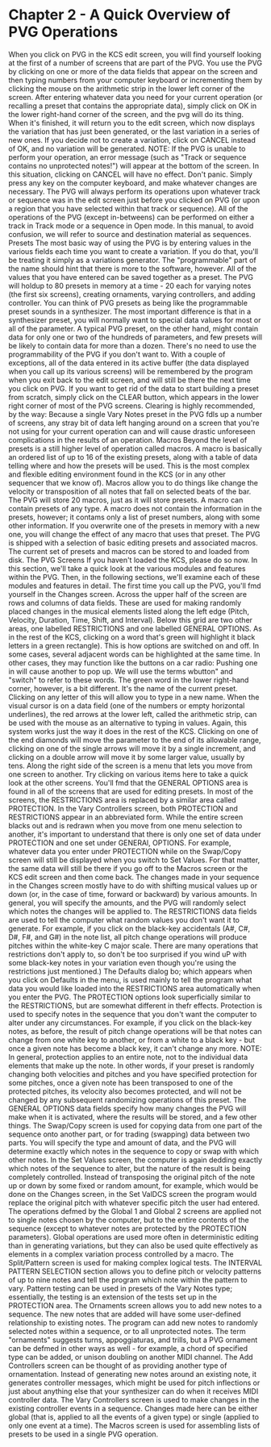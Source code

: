 # Chapter 2 - A Quick Overview of PVG Operations

When you click on PVG in the KCS edit screen, you will find yourself looking at the first of a number of screens that are part of the PVG. You use the PVG by clicking on one or more of the data fields that appear on the screen and then typing numbers from your computer keyboard or incrementing them by clicking the mouse on the arithmetic strip in the lower left corner of the screen. After entering whatever data you need for your current operation (or recalling a preset that contains the appropriate data), simply click on OK in the lower right-hand corner of the screen, and the pvg will do its thing. When it's finished, it will return you to the edit screen, which now displays the variation that has just been generated, or the last variation in a series of new ones. If you decide not to create a variation, click on CANCEL instead of OK, and no variation will be generated. NOTE: If the PVG is unable to perform your operation, an error message (such as "Track or sequence contains no unprotected notes!") will appear at the bottom of the screen. In this situation, clicking on CANCEL will have no effect. Don't panic. Simply press any key on the computer keyboard, and make whatever changes are necessary. The PVG will always perform its operations upon whatever track or sequence was in the edit screen just before you clicked on PVG (or upon a region that you have selected within that track or sequence). All of the operations of the PVG (except in-betweens) can be performed on either a track in Track mode or a sequence in Open mode. In this manual, to avoid confusion, we will refer to source and destination material as sequences. Presets The most basic way of using the PVG is by entering values in the various fields each time you want to create a variation. If you do that, you'll be treating it simply as a variations generator. The "programmable" part of the name should hint that there is more to the software, however. All of the values that you have entered can be saved together as a preset. The PVG will holdup to 80 presets in memory at a time - 20 each for varying notes (the first six screens), creating ornaments, varying controllers, and adding controller. You can think of PVG presets as being like the programmable preset sounds in a synthesizer. The most important difference is that in a synthesizer preset, you will normally want to special data values for most or all of the parameter. A typical PVG preset, on the other hand, might contain data for only one or two of the hundreds of parameters, and few presets will be likely to contain data for more than a dozen. There's no need to use the programmability of the PVG if you don't want to. With a couple of exceptions, all of the data entered in its active buffer (the data displayed when you call up its various screens) will be remembered by the program when you exit back to the edit screen, and will still be there the next time you click on PVG. If you want to get rid of the data to start building a preset from scratch, simply click on the CLEAR button, which appears in the lower right corner of most of the PVG screens. Clearing is highly recommended, by the way: Because a single Vary Notes preset in the PVG fdls up a number of screens, any stray bit of data left hanging around on a screen that you're not using for your current operation can and will cause drastic unforeseen complications in the results of an operation. Macros Beyond the level of presets is a still higher level of operation called macros. A macro is basically an ordered list of up to 16 of the existing presets, along with a table of data telling where and how the presets will be used. This is the most complex and flexible editing environment found in the KCS (or in any other sequencer that we know of). Macros allow you to do things like change the velocity or transposition of all notes that fall on selected beats of the bar. The PVG will store 20 macros, just as it will store presets. A macro can contain presets of any type. A macro does not contain the information in the presets, however; it contams only a list of preset numbers, along with some other information. If you overwrite one of the presets in memory with a new one, you will change the effect of any macro that uses that preset. The PVG is shipped with a selection of basic editing presets and associated macros. The current set of presets and macros can be stored to and loaded from disk. The PVG Screens If you haven't loaded the KCS, please do so now. In this section, we'll take a quick look at the various modules and features within the PVG. Then, in the following sections, we'll examine each of these modules and features in detail. The first time you call up the PVG, you'll fmd yourself in the Changes screen. Across the upper half of the screen are rows and columns of data fields. These are used for making randomly placed changes in the musical elements listed along the left edge (Pitch, Velocity, Duration, Time, Shift, and Interval). Below this grid are two other areas, one labelled RESTRICTIONS and one labelled GENERAL OPTIONS. As in the rest of the KCS, clicking on a word that's green will highlight it black letters in a green rectangle). This is how options are switched on and off. In some cases, several adjacent words can be highlighted at the same time. In other cases, they may function like the buttons on a car radio: Pushing one in will cause another to pop up. We will use the terms wbutton" and "switch" to refer to these words. The green word in the lower right-hand corner, however, is a bit different. It's the name of the current preset. Clicking on any letter of this will allow you to type in a new name. When the visual cursor is on a data field (one of the numbers or empty horizontal underlines), the red arrows at the lower left, called the arithmetic strip, can be used with the mouse as an alternative to typing in values. Again, this system works just the way it does in the rest of the KCS. Clicking on one of the end diamonds will move the parameter to the end of its allowable range, clicking on one of the single arrows will move it by a single increment, and clicking on a double arrow will move it by some larger value, usually by tens. Along the right side of the screen is a menu that lets you move from one screen to another. Try clicking on various items here to take a quick look at the other screens. You'll fmd that the GENERAL OPTIONS area is found in all of the screens that are used for editing presets. In most of the screens, the RESTRICTIONS area is replaced by a similar area called PROTECTION. In the Vary Controllers screen, both PROTECTION and RESTRICTIONS appear in an abbreviated form. While the entire screen blacks out and is redrawn when you move from one menu selection to another, it's important to understand that there is only one set of data under PROTECTION and one set under GENERAl, OPTIONS. For example, whatever data you enter under PROTECTION while on the Swap/Copy screen will still be displayed when you switch to Set Values. For that matter, the same data will still be there if you go off to the Macros screen or the KCS edit screen and then come back. The changes made in your sequence in the Changes screen mostly have to do with shifting musical values up or down (or, in the case of time, forward or backward) by various amounts. In general, you will specify the amounts, and the PVG will randomly select which notes the changes will be applied to. The RESTRICTIONS data fields are used to tell the computer what random values you don't want it to generate. For example, if you click on the black-key accidentals (A#, C#, D#, F#, and G#) in the note list, all pitch change operations will produce pitches within the white-key C major scale. There are many operations that restrictions don't apply to, so don't be too surprised if you wind uP with some black-key notes in your variation even though you're using the restrictions just mentioned.) The Defaults dialog bo; which appears when you click on Defaults in the menu, is used mainly to tell the program what data you would like loaded into the RESTRICTIONS area automatically when you enter the PVG. The PROTECTION options look superficially similar to the RESTRICTIONS, but are somewhat different in thefr effects. Protection is used to specify notes in the sequence that you don't want the computer to alter under any circumstances. For example, if you click on the black-key notes, as before, the result of pitch change operations will be that notes can change from one white key to another, or from a white to a black key - but once a given note has become a black key, it can't change any more. NOTE: In general, protection applies to an entire note, not to the individual data elements that make up the note. In other words, if your preset is randomly changing both velocities and pitches and you have specified protection for some pitches, once a given note has been transposed to one of the protected pitches, its velocity also becomes protected, and will not be changed by any subsequent randomizing operations of this preset. The GENERAL OPTIONS data fields specify how many changes the PVG will make when it is activated, where the results will be stored, and a few other things. The Swap/Copy screen is used for copying data from one part of the sequence onto another part, or for trading (swapping) data between two parts. You will specify the type and amount of data, and the PVG will determine exactly which notes in the sequence to copy or swap with which other notes. In the Set Values screen, the computer is again dedding exactly which notes of the sequence to alter, but the nature of the result is being completely controlled. Instead of transposing the original pitch of the note up or down by some fixed or random amount, for example, which would be done on the Changes screen, in the Set ValDCS screen the program would replace the original pitch with whatever specific pitch the user had entered. The operations defmed by the Global 1 and Global 2 screens are applied not to single notes chosen by the computer, but to the entire contents of the sequence (except to whatever notes are protected by the PROTECTION parameters). Global operations are used more often in deterministic editing than in generating variations, but they can also be used quite effectively as elements in a complex variation process controlled by a macro. The Split/Pattern screen is used for making complex logical tests. The INTERVAL PATTERN SELECTION section allows you to define pitch or velocity patterns of up to nine notes and tell the program which note within the pattern to vary. Pattern testing can be used in presets of the Vary Notes type; essentially, the testing is an extension of the tests set up in the PROTECTION area. The Ornaments screen allows you to add new notes to a sequence. The new notes that are added will have some user-defined relationship to existing notes. The program can add new notes to randomly selected notes within a sequence, or to all unprotected notes. The term "ornaments" suggests turns, appoggiaturas, and trills, but a PVG ornament can be defmed in other ways as well - for example, a chord of specified type can be added, or unison doubling on another MIDI channel. The Add Controllers screen can be thought of as providing another type of ornamentation. Instead of generating new notes around an existing note, it generates controller messages, which might be used for pitch inflections or just about anything else that your synthesizer can do when it receives MIDI controller data. The Vary Controllers screen is used to make changes in the existing controller events in a sequence. Changes made here can be either global (that is, applied to all the events of a given type) or single (applied to only one event at a time). The Macros screen is used for assembling lists of presets to be used in a single PVG operation.
